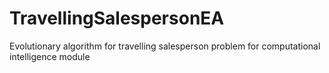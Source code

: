# TravellingSalespersonEA
Evolutionary algorithm for travelling salesperson problem for computational intelligence module
